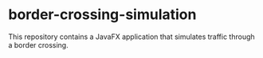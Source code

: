 # border-crossing-simulation
This repository contains a JavaFX application that simulates traffic through a border crossing.
